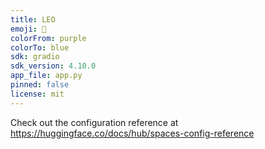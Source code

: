 ```yaml
---
title: LEO
emoji: 🦁
colorFrom: purple
colorTo: blue
sdk: gradio
sdk_version: 4.10.0
app_file: app.py
pinned: false
license: mit
---
```


Check out the configuration reference at https://huggingface.co/docs/hub/spaces-config-reference
